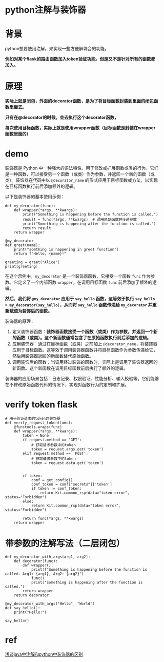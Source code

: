 # python注解与装饰器




# 背景

python想要使用注解，来实现一些方便解耦合的功能。

**例如对某个flask的路由函数加入token验证功能。但是又不是针对所有的函数都加入。**



# 原理

**实际上就是闭包，外面的decorator函数，是为了将目标函数封装到里面的闭包函数里面去。**

**只有在@decorator的时候，会去执行这个decorator函数，**

**每次使用目标函数，实际上就是使用wrapper函数（目标函数是封装在wrapper函数里面的）**



# demo

装饰器是 Python 中一种强大的语法特性，用于修改或扩展函数或类的行为。它们是一种函数，可以接受另一个函数（或类）作为参数，并返回一个新的函数（或类）。装饰器在代码中以 `@decorator_name` 的形式应用于目标函数或方法，以实现在目标函数执行前后添加额外的逻辑。

以下是装饰器的基本使用示例：

```
def my_decorator(func):
    def wrapper(*args, **kwargs):
        print("Something is happening before the function is called.")
        result = func(*args, **kwargs)  # 调用原始函数并传递参数
        print("Something is happening after the function is called.")
        return result
    return wrapper

@my_decorator
def greet(name):
    print("somthing is happening in greet function")
    return f"Hello, {name}!"

greeting = greet("Alice")
print(greeting)

```

在这个示例中，`my_decorator` 是一个装饰器函数，它接受一个函数 `func` 作为参数。它定义了一个内部函数 `wrapper`，在调用目标函数 `func` 前后添加了额外的逻辑。



**然后，我们将 `@my_decorator` 应用于 `say_hello` 函数，这等效于执行 `say_hello = my_decorator(say_hello)`，从而将 `say_hello` 函数传递给 `my_decorator` 并重新赋值为装饰后的函数。**

装饰器的原理：

1. 定义装饰器函数：**装饰器函数接受一个函数（或类）作为参数，并返回一个新的函数（或类）。这个新函数通常包含了在原始函数执行前后添加的逻辑。**
2. 应用装饰器：通过在目标函数（或类）之前加上 `@decorator_name`，将装饰器应用于目标函数。这等效于调用装饰器函数并将目标函数作为参数传递给它，然后用装饰器返回的新函数替代原始函数。
3. 调用装饰后的函数：当调用经过装饰的函数时，实际上是调用了装饰器返回的新函数。这个新函数在调用目标函数前后执行了额外的逻辑。

装饰器的应用场景包括：日志记录、权限验证、性能分析、输入校验等。它们能够在不修改原始函数代码的情况下，实现对函数行为的定制和扩展。





# verify token flask

```
# 用于验证请求的token的装饰器
def verify_request_token(func):
    @functools.wraps(func)
    def wrapper(*args, **kwargs):
        token = None
        if request.method == 'GET':
            # 获取请求参数中的token
            token = request.args.get('token')
        elif request.method == 'POST':
            # 获取请求参数中的token
            token = request.data.get('token')


        if token:
            conf = get_config()
            conf_token = conf["secrets"]['token']
            if token != conf_token:
                return Kit.common_rsp(data="token error", status="Forbidden")
        else:
            return Kit.common_rsp(data="token error", status="Forbidden")
        
        return func(*args, **kwargs)
    return wrapper

```



# 带参数的注解写法（二层闭包）

```
def my_decorator_with_args(arg1, arg2):
    def decorator(func):
        def wrapper():
            print(f"Something is happening before the function is called. Arg1: {arg1}, Arg2: {arg2}")
            func()
            print("Something is happening after the function is called.")
        return wrapper
    return decorator

@my_decorator_with_args("Hello", "World")
def say_hello():
    print("Hello!")

say_hello()
```







# ref

[浅谈java中注解和python中装饰器的区别](https://blog.csdn.net/a__int__/article/details/108279340)


